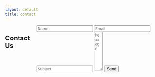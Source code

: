 ```yaml
---
layout: default
title: contact
---
```


<div class="row">
  <div class="small-12 medium-offset-2 medium-7 columns">
    <h2>Contact Us</h2>
      <form action="https://getsimpleform.com/messages?form_api_token=79386e3daa30b7bffa22781688dff7f3" method="post">
	<input type='hidden' name='redirect_to' value='https://www.backthatelfup.com/contact/thanks' />
	<input type='text' name='Name' placeholder="Name" required />
	<input type='text' name='Email' placeholder="Email" required />
	<input type='text' name='Subject' placeholder="Subject" required />
	<textarea name='Message' rows="8" cols="1" placeholder="Message" required></textarea>
	<input type='submit' value='Send' class="submit" />
      </form>
  </div>
</div>